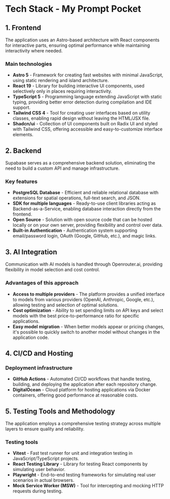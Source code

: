 # Tech Stack - My Prompt Pocket

## 1. Frontend

The application uses an Astro-based architecture with React components for interactive parts, ensuring optimal performance while maintaining interactivity where needed.

### Main technologies

- **Astro 5** - Framework for creating fast websites with minimal JavaScript, using static rendering and island architecture.
- **React 19** - Library for building interactive UI components, used selectively only in places requiring interactivity.
- **TypeScript 5** - Programming language extending JavaScript with static typing, providing better error detection during compilation and IDE support.
- **Tailwind CSS 4** - Tool for creating user interfaces based on utility classes, enabling rapid design without leaving the HTML/JSX file.
- **Shadcn/ui** - Collection of UI components built on Radix UI and styled with Tailwind CSS, offering accessible and easy-to-customize interface elements.

## 2. Backend

Supabase serves as a comprehensive backend solution, eliminating the need to build a custom API and manage infrastructure.

### Key features

- **PostgreSQL Database** - Efficient and reliable relational database with extensions for spatial operations, full-text search, and JSON.
- **SDK for multiple languages** - Ready-to-use client libraries acting as Backend-as-a-Service, enabling database interaction directly from the frontend.
- **Open Source** - Solution with open source code that can be hosted locally or on your own server, providing flexibility and control over data.
- **Built-in Authentication** - Authentication system supporting email/password login, OAuth (Google, GitHub, etc.), and magic links.

## 3. AI Integration

Communication with AI models is handled through Openrouter.ai, providing flexibility in model selection and cost control.

### Advantages of this approach

- **Access to multiple providers** - The platform provides a unified interface to models from various providers (OpenAI, Anthropic, Google, etc.), allowing testing and selection of optimal solutions.
- **Cost optimization** - Ability to set spending limits on API keys and select models with the best price-to-performance ratio for specific applications.
- **Easy model migration** - When better models appear or pricing changes, it's possible to quickly switch to another model without changes in the application code.

## 4. CI/CD and Hosting

### Deployment infrastructure

- **GitHub Actions** - Automated CI/CD workflows that handle testing, building, and deploying the application after each repository change.
- **DigitalOcean** - Cloud platform for hosting applications via Docker containers, offering good performance at reasonable costs.

## 5. Testing Tools and Methodology

The application employs a comprehensive testing strategy across multiple layers to ensure quality and reliability.

### Testing tools

- **Vitest** - Fast test runner for unit and integration testing in JavaScript/TypeScript projects.
- **React Testing Library** - Library for testing React components by simulating user behavior.
- **Playwright** - End-to-end testing frameworks for simulating real user scenarios in actual browsers.
- **Mock Service Worker (MSW)** - Tool for intercepting and mocking HTTP requests during testing.
